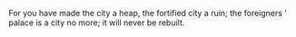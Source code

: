 For you have made the city a heap, the fortified city a ruin; the foreigners ’ palace is a city no more; it will never be rebuilt.

